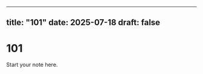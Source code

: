                        
---
title: "101"
date: 2025-07-18
draft: false
---

# 101

Start your note here.
